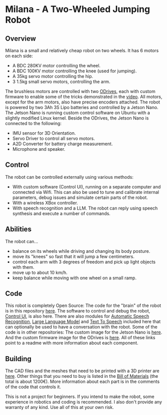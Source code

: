 # Milana - A Two-Wheeled Jumping Robot
## Overview
Milana is a small and relatively cheap robot on two wheels. It has 6 motors on each side:
 - A BDC 280KV motor controlling the wheel.
 - A BDC 100KV motor controlling the knee (used for jumping).
 - A 35kg servo motor controlling the hip.
 - 3 1.5kg small servo motors, controlling the arm.

The brushless motors are controlled with two [ODrives](https://odriverobotics.com/), each with custom firmware to enable some of the tricks demonstrated in the [video](todo). All motors, except for the arm motors, also have precise encoders attached.
The robot is powered by two 3Ah 3S Lipo batteries and controlled by a Jetson Nano. The Jetson Nano is running custom control software on Ubuntu with a slightly modified Linux kernel. Beside the ODrives, the Jetson Nano is connected to the following:
 - IMU sensor for 3D Orientation.
 - Servo Driver to control all servo motors.
 - A2D Converter for battery charge measurement.
 - Microphone and speaker.

## Control
The robot can be controlled externally using various methods:
 - With custom software (Control UI), running on a separate computer and connected via Wifi. This can also be used to tune and calibrate internal parameters, debug issues and simulate certain parts of the robot.
 - With a wireless XBox controller.
 - With speech recognition and a LLM. The robot can reply using speech synthesis and execute a number of commands.

 ## Abilities
 The robot can...
 - balance on its wheels while driving and changing its body posture.
 - move its "knees" so fast that it will jump a few centimeters.
 - control each arm with 3 degrees of freedom and pick up light objects with them.
 - move up to about 10 km/h.
 - keep balance while moving with one wheel on a small ramp.

## Code
This robot is completely Open Source: The code for the "brain" of the robot is in this repository [here](robot/). The software to control and debug the robot, [Control UI](control_ui/), is also here. There are also modules for [Automatic Speech Recognition](asr/), [Large Language Model](llm/) and [Text To Speech](tts/) included here that can optionally be used to have a conversation with the robot. Some of the code is in other repositories: The custom image for the Jetson Nano is [here](https://github.com/helmutbuhler/jetson_nano_image_milana). And the custom firmware image for the ODrives is [here](https://github.com/helmutbuhler/odrive_milana). All of these links point to a readme with more information about each component.

## Building
The CAD files and the meshes that need to be printed with a 3D printer are [here](CAD/). Other things that you need to buy is listed in the [Bill of Materials](extras/BOM.ods) (the total is about 1200€). More information about each part is in the comments of the code that controls it.

This is not a project for beginners. If you intend to make the robot, some experience in robotics and coding is recommended. I also don't provide any warranty of any kind. Use all of this at your own risk.

